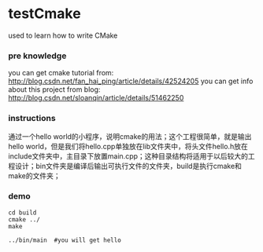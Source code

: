 # testCmake
used to learn how to write CMake

### pre knowledge
you can get cmake tutorial from: http://blog.csdn.net/fan_hai_ping/article/details/42524205
you can get info about this project from blog: http://blog.csdn.net/sloanqin/article/details/51462250
 
### instructions
通过一个hello world的小程序，说明cmake的用法；这个工程很简单，就是输出hello world，但是我们将hello.cpp单独放在lib文件夹中，将头文件hello.h放在include文件夹中，主目录下放置main.cpp；这种目录结构将适用于以后较大的工程设计；bin文件夹是编译后输出可执行文件的文件夹，build是执行cmake和make的文件夹；

### demo

```Shell
cd build
cmake ../
make 

../bin/main  #you will get hello
```
